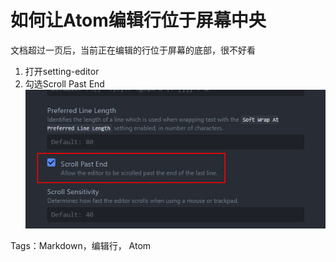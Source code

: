 # 如何让Atom编辑行位于屏幕中央
文档超过一页后，当前正在编辑的行位于屏幕的底部，很不好看
1. 打开setting-editor
2. 勾选Scroll Past End
![](assets/markdown-img-paste-20170802003009994.png)

Tags：Markdown，编辑行， Atom
